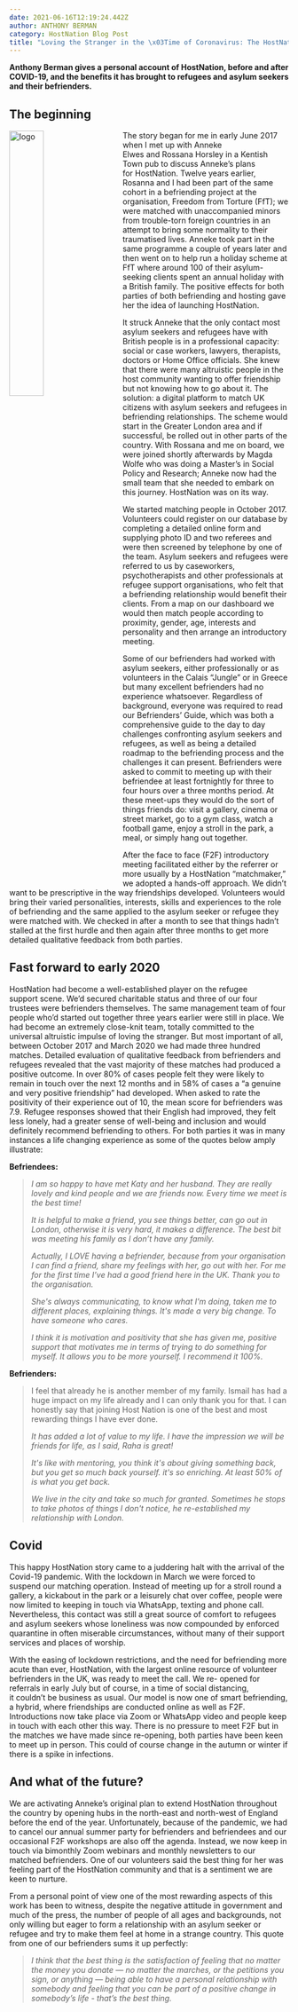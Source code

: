 ```yaml
---
date: 2021-06-16T12:19:24.442Z
author: ANTHONY BERMAN
category: HostNation Blog Post
title: "Loving the Stranger in the \x03Time of Coronavirus: The HostNation Story"
---
```

**Anthony Berman gives a personal account of HostNation, before and after COVID-19, and the benefits it has brought to refugees and asylum seekers and their befrienders.**

## The beginning

<img src="/assets/anthony-story-ac463ecfade015d5d3c3808f6e9501cc.png" alt="logo" style="width:35%;padding-right:25px;" ALIGN="left" />The story began for me in early June 2017 when I met up with Anneke Elwes and Rossana Horsley in a Kentish Town pub to discuss Anneke’s plans for HostNation. Twelve years earlier, Rosanna and I had been part of the same cohort in a befriending project at the organisation, Freedom from Torture (FfT); we were matched with unaccompanied minors from trouble-torn foreign countries in an attempt to bring some normality to their traumatised lives. Anneke took part in the same programme a couple of years later and then went on to help run a holiday scheme at FfT where around 100 of their asylum-seeking clients spent an annual holiday with a British family. The positive effects for both parties of both befriending and hosting gave her the idea of launching HostNation. <!-- end -->

It struck Anneke that the only contact most asylum seekers and refugees have with British people is in a professional capacity: social or case workers, lawyers, therapists, doctors or Home Office officials. She knew that there were many altruistic people in the host community wanting to offer friendship but not knowing how to go about it. The solution: a digital platform to match UK citizens with asylum seekers and refugees in befriending relationships. The scheme would start in the Greater London area and if successful, be rolled out in other parts of the country. With Rossana and me on board, we were joined shortly afterwards by Magda Wolfe who was doing a Master’s in Social Policy and Research; Anneke now had the small team that she needed to embark on this journey. HostNation was on its way.

We started matching people in October 2017. Volunteers could register on our database by completing a detailed online form and supplying photo ID and two referees and were then screened by telephone by one of the team. Asylum seekers and refugees were referred to us by caseworkers, psychotherapists and other professionals at refugee support organisations, who felt that a befriending relationship would benefit their clients. From a map on our dashboard we would then match people according to proximity, gender, age, interests and personality and then arrange an introductory meeting.

Some of our befrienders had worked with asylum seekers, either professionally or as volunteers in the Calais “Jungle” or in Greece but many excellent befrienders had no experience whatsoever. Regardless of background, everyone was required to read our Befrienders’ Guide, which was both a comprehensive guide to the day to day challenges confronting asylum seekers and refugees, as well as being a detailed roadmap to the befriending process and the challenges it can present. Befrienders were asked to commit to meeting up with their befriendee at least fortnightly for three to four hours over a three months period. At these meet-ups they would do the sort of things friends do: visit a gallery, cinema or street market, go to a gym class, watch a football game, enjoy a stroll in the park, a meal, or simply hang out together.

After the face to face (F2F) introductory meeting facilitated either by the referrer or more usually by a HostNation “matchmaker,” we adopted a hands-off approach. We didn’t want to be prescriptive in the way friendships developed. Volunteers would bring their varied personalities, interests, skills and experiences to the role of befriending and the same applied to the asylum seeker or refugee they were matched with. We checked in after a month to see that things hadn’t stalled at the first hurdle and then again after three months to get more detailed qualitative feedback from both parties.

## Fast forward to early 2020

HostNation had become a well-established player on the refugee support scene. We’d secured charitable status and three of our four trustees were befrienders themselves. The same management team of four people who’d started out together three years earlier were still in place. We had become an extremely close-knit team, totally committed to the universal altruistic impulse of loving the stranger. But most important of all, between October 2017 and March 2020 we had made three hundred matches. Detailed evaluation of qualitative feedback from befrienders and refugees revealed that the vast majority of these matches had produced a positive outcome. In over 80% of cases people felt they were likely to remain in touch over the next 12 months and in 58% of cases a “a genuine and very positive friendship” had developed. When asked to rate the positivity of their experience out of 10, the mean score for befrienders was 7.9. Refugee responses showed that their English had improved, they felt less lonely, had a greater sense of well-being and inclusion and would definitely recommend befriending to others. For both parties it was in many instances a life changing experience as some of the quotes below amply illustrate:

**Befriendees:**

> *I am so happy to have met Katy and her husband. They are really lovely and kind people and we are friends now. Every time we meet is the best time!*
>
> *It is helpful to make a friend, you see things better, can go out in London, otherwise it is very hard, it makes a difference. The best bit was meeting his family as I don’t have any family.*
>
> *Actually, I LOVE having a befriender, because from your organisation I can find a friend, share my feelings with her, go out with her. For me for the first time I’ve had a good friend here in the UK. Thank you to the organisation.*
>
> *She's always communicating, to know what I'm doing, taken me to different places, explaining things. It's made a very big change. To have someone who cares.*
>
> *I think it is motivation and positivity that she has given me, positive support that motivates me in terms of trying to do something for myself. It allows you to be more yourself. I recommend it 100%.*

**Befrienders:**

> I feel that already he is another member of my family. Ismail has had a huge impact on my life already and I can only thank you for that. I can honestly say that joining Host Nation is one of the best and most rewarding things I have ever done.
>
> *It has added a lot of value to my life. I have the impression we will be friends for life, as I said, Raha is great!*
>
> *It's like with mentoring, you think it's about giving something back, but you get so much back yourself. it's so enriching. At least 50% of is what you get back.*
>
> *We live in the city and take so much for granted. Sometimes he stops to take photos of things I don't notice, he re-established my relationship with London.*

## Covid

This happy HostNation story came to a juddering halt with the arrival of the Covid-19 pandemic. With the lockdown in March we were forced to suspend our matching operation. Instead of meeting up for a stroll round a gallery, a kickabout in the park or a leisurely chat over coffee, people were now limited to keeping in touch via WhatsApp, texting and phone call. Nevertheless, this contact was still a great source of comfort to refugees and asylum seekers whose loneliness was now compounded by enforced quarantine in often miserable circumstances, without many of their support services and places of worship.

With the easing of lockdown restrictions, and the need for befriending more acute than ever, HostNation, with the largest online resource of volunteer befrienders in the UK, was ready to meet the call. We re- opened for referrals in early July but of course, in a time of social distancing, it couldn’t be business as usual. Our model is now one of smart befriending, a hybrid, where friendships are conducted online as well as F2F. Introductions now take place via Zoom or WhatsApp video and people keep in touch with each other this way. There is no pressure to meet F2F but in the matches we have made since re-opening, both parties have been keen to meet up in person. This could of course change in the autumn or winter if there is a spike in infections.

## And what of the future?

We are activating Anneke’s original plan to extend HostNation throughout the country by opening hubs in the north-east and north-west of England before the end of the year. Unfortunately, because of the pandemic, we had to cancel our annual summer party for befrienders and befriendees and our occasional F2F workshops are also off the agenda. Instead, we now keep in touch via bimonthly Zoom webinars and monthly newsletters to our matched befrienders. One of our volunteers said the best thing for her was feeling part of the HostNation community and that is a sentiment we are keen to nurture.

From a personal point of view one of the most rewarding aspects of this work has been to witness, despite the negative attitude in government and much of the press, the number of people of all ages and backgrounds, not only willing but eager to form a relationship with an asylum seeker or refugee and try to make them feel at home in a strange country. This quote from one of our befrienders sums it up perfectly:

> *I think that the best thing is the satisfaction of feeling that no matter the money you donate — no matter the marches, or the petitions you sign, or anything — being able to have a personal relationship with somebody and feeling that you can be part of a positive change in somebody’s life - that’s the best thing.*